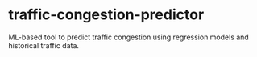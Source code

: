 # traffic-congestion-predictor
ML-based tool to predict traffic congestion using regression models and historical traffic data.
